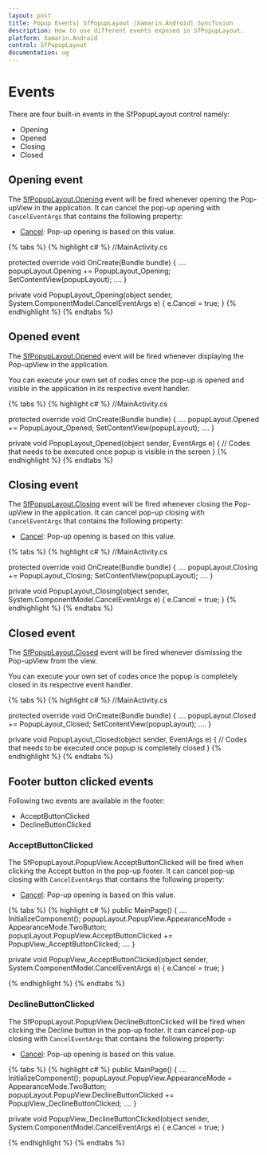 ```yaml
---
layout: post
title: Popup Events| SfPopupLayout |Xamarin.Android| Syncfusion
description: How to use different events exposed in SfPopupLayout.
platform: Xamarin.Android
control: SfPopupLayout
documentation: ug
--- 
```


# Events

There are four built-in events in the SfPopupLayout control namely:

* Opening
* Opened
* Closing
* Closed

## Opening event

The [SfPopupLayout.Opening](https://help.syncfusion.com/cr/cref_files/xamarin-android/sfpopuplayout/Syncfusion.SfPopupLayout.Android~Syncfusion.Android.PopupLayout.SfPopupLayout~Opening_EV.html) event will be fired whenever opening the Pop-upView in the application. It can cancel the pop-up opening with `CancelEventArgs` that contains the following property:

* [Cancel](https://msdn.microsoft.com/query/dev14.query?appId=Dev14IDEF1&l=EN-US&k=k(System.ComponentModel.CancelEventArgs.Cancel)&rd=true): Pop-up opening is based on this value.

{% tabs %}
{% highlight c# %}
//MainActivity.cs

protected override void OnCreate(Bundle bundle)
{
	....
    popupLayout.Opening += PopupLayout_Opening;
    SetContentView(popupLayout);
    ....
}

private void PopupLayout_Opening(object sender, System.ComponentModel.CancelEventArgs e)
{
    e.Cancel = true;
}
{% endhighlight %}
{% endtabs %}

## Opened event

The [SfPopupLayout.Opened](https://help.syncfusion.com/cr/cref_files/xamarin-android/sfpopuplayout/Syncfusion.SfPopupLayout.Android~Syncfusion.Android.PopupLayout.SfPopupLayout~Opened_EV.html) event will be fired whenever displaying the Pop-upView in the application.

You can execute your own set of codes once the pop-up is opened and visible in the application in its respective event handler.

{% tabs %}
{% highlight c# %}
//MainActivity.cs

protected override void OnCreate(Bundle bundle)
{
	....
    popupLayout.Opened += PopupLayout_Opened;
    SetContentView(popupLayout);
    ....
}

private void PopupLayout_Opened(object sender, EventArgs e)
{
    // Codes that needs to be executed once popup is visible in the screen
}
{% endhighlight %}
{% endtabs %}

## Closing event

The [SfPopupLayout.Closing](https://help.syncfusion.com/cr/cref_files/xamarin-android/sfpopuplayout/Syncfusion.SfPopupLayout.Android~Syncfusion.Android.PopupLayout.SfPopupLayout~Closing_EV.html) event will be fired whenever closing the Pop-upView in the application.  It can cancel pop-up closing with `CancelEventArgs` that contains the following property:

* [Cancel](https://msdn.microsoft.com/query/dev14.query?appId=Dev14IDEF1&l=EN-US&k=k(System.ComponentModel.CancelEventArgs.Cancel)&rd=true): Pop-up opening is based on this value.

{% tabs %}
{% highlight c# %}
//MainActivity.cs

protected override void OnCreate(Bundle bundle)
{
	....
    popupLayout.Closing += PopupLayout_Closing;
    SetContentView(popupLayout);
    ....
}

private void PopupLayout_Closing(object sender, System.ComponentModel.CancelEventArgs e)
{
    e.Cancel = true;
}
{% endhighlight %}
{% endtabs %}

## Closed event

The [SfPopupLayout.Closed](https://help.syncfusion.com/cr/cref_files/xamarin-android/sfpopuplayout/Syncfusion.SfPopupLayout.Android~Syncfusion.Android.PopupLayout.SfPopupLayout~Closed_EV.html) event will be fired whenever dismissing the Pop-upView from the view.

You can execute your own set of codes once the popup is completely closed in its respective event handler.

{% tabs %}
{% highlight c# %}
//MainActivity.cs

protected override void OnCreate(Bundle bundle)
{
	....
    popupLayout.Closed += PopupLayout_Closed;
    SetContentView(popupLayout);
    ....
}

private void PopupLayout_Closed(object sender, EventArgs e)
{
    // Codes that needs to be executed once popup is completely closed
}
{% endhighlight %}
{% endtabs %}

## Footer button clicked events

Following two events are available in the footer:

* AcceptButtonClicked
* DeclineButtonClicked

### AcceptButtonClicked

The SfPopupLayout.PopupView.AcceptButtonClicked will be fired when clicking the Accept button in the pop-up footer. It can cancel pop-up closing with `CancelEventArgs` that contains the following property:

* [Cancel](https://msdn.microsoft.com/query/dev14.query?appId=Dev14IDEF1&l=EN-US&k=k(System.ComponentModel.CancelEventArgs.Cancel)&rd=true): Pop-up opening is based on this value.

{% tabs %}
{% highlight c# %}
public MainPage()
{
    ....
    InitializeComponent();
    popupLayout.PopupView.AppearanceMode = AppearanceMode.TwoButton;
    popupLayout.PopupView.AcceptButtonClicked += PopupView_AcceptButtonClicked;
    ....
}

private void PopupView_AcceptButtonClicked(object sender, System.ComponentModel.CancelEventArgs e)
{
     e.Cancel = true;
}

{% endhighlight %}
{% endtabs %}

### DeclineButtonClicked

The SfPopupLayout.PopupView.DeclineButtonClicked will be fired when clicking the Decline button in the pop-up footer. It can cancel pop-up closing with `CancelEventArgs` that contains the following property:

* [Cancel](https://msdn.microsoft.com/query/dev14.query?appId=Dev14IDEF1&l=EN-US&k=k(System.ComponentModel.CancelEventArgs.Cancel)&rd=true): Pop-up opening is based on this value.

{% tabs %}
{% highlight c# %}
public MainPage()
{
    ....
    InitializeComponent();
    popupLayout.PopupView.AppearanceMode = AppearanceMode.TwoButton;
    popupLayout.PopupView.DeclineButtonClicked += PopupView_DeclineButtonClicked;
    ....
}

private void PopupView_DeclineButtonClicked(object sender, System.ComponentModel.CancelEventArgs e)
{
    e.Cancel = true;
}

{% endhighlight %}
{% endtabs %}
